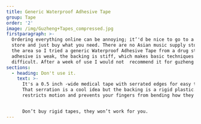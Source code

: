 ```yaml
---
title: Generic Waterproof Adhesive Tape
group: Tape
order: '2'
image: /img/Guzheng+Tapes_compressed.jpg
firstparagraph: >-
  Ordering everything online can be annoying; it’'d be nice to go to a local
  store and just buy what you need. There are no Asian music supply stores in
  the area so I tried a generic Waterproof Adhesive Tape from a drug store. The
  adhesive is weak, the backing is stiff, which makes basic techniques more
  difficult. After a week of use I would not  recommend it for guzheng use.
sections:
  - heading: Don't use it.
    text: >-
      It's a 0.5 inch -wide medical tape with serrated edges for easy tearing.
      That serration is a cool idea but the backing is a rigid plastic. That
      restricts motion and prevents your fingers from bending how they should.


      Don’t buy rigid tapes, they won’t work for you.
---
```


